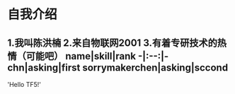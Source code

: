 # 自我介绍
1.**我叫陈洪楠**
2.**来自物联网2001**
3.**有着专研技术的热情**（可能吧）
name|skill|rank
-|:--:|-
chn|asking|first
sorrymakerchen|asking|sccond
-------
'Hello TF5!'


